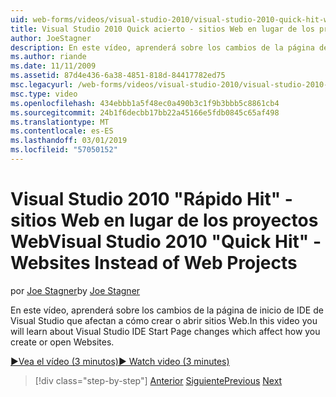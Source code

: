 ```yaml
---
uid: web-forms/videos/visual-studio-2010/visual-studio-2010-quick-hit-websites-instead-of-web-projects
title: Visual Studio 2010 Quick acierto - sitios Web en lugar de los proyectos Web | Microsoft Docs
author: JoeStagner
description: En este vídeo, aprenderá sobre los cambios de la página de inicio de IDE de Visual Studio que afectan a cómo crear o abrir sitios Web.
ms.author: riande
ms.date: 11/11/2009
ms.assetid: 87d4e436-6a38-4851-818d-84417782ed75
msc.legacyurl: /web-forms/videos/visual-studio-2010/visual-studio-2010-quick-hit-websites-instead-of-web-projects
msc.type: video
ms.openlocfilehash: 434ebbb1a5f48ec0a490b3c1f9b3bbb5c8861cb4
ms.sourcegitcommit: 24b1f6decbb17bb22a45166e5fdb0845c65af498
ms.translationtype: MT
ms.contentlocale: es-ES
ms.lasthandoff: 03/01/2019
ms.locfileid: "57050152"
---
```

<a name="visual-studio-2010-quick-hit---websites-instead-of-web-projects"></a><span data-ttu-id="532d6-103">Visual Studio 2010 "Rápido Hit" - sitios Web en lugar de los proyectos Web</span><span class="sxs-lookup"><span data-stu-id="532d6-103">Visual Studio 2010 "Quick Hit" - Websites Instead of Web Projects</span></span>
====================
<span data-ttu-id="532d6-104">por [Joe Stagner](https://github.com/JoeStagner)</span><span class="sxs-lookup"><span data-stu-id="532d6-104">by [Joe Stagner](https://github.com/JoeStagner)</span></span>

<span data-ttu-id="532d6-105">En este vídeo, aprenderá sobre los cambios de la página de inicio de IDE de Visual Studio que afectan a cómo crear o abrir sitios Web.</span><span class="sxs-lookup"><span data-stu-id="532d6-105">In this video you will learn about Visual Studio IDE Start Page changes which affect how you create or open Websites.</span></span> 

[<span data-ttu-id="532d6-106">&#9654;Vea el vídeo (3 minutos)</span><span class="sxs-lookup"><span data-stu-id="532d6-106">&#9654; Watch video (3 minutes)</span></span>](https://channel9.msdn.com/Blogs/ASP-NET-Site-Videos/visual-studio-2010-quick-hit-websites-instead-of-web-projects)

> [!div class="step-by-step"]
> <span data-ttu-id="532d6-107">[Anterior](visual-studio-2010-quick-hit-new-multi-targeting.md)
> [Siguiente](visual-studio-2010-quick-hit-snippets-intellisense.md)</span><span class="sxs-lookup"><span data-stu-id="532d6-107">[Previous](visual-studio-2010-quick-hit-new-multi-targeting.md)
[Next](visual-studio-2010-quick-hit-snippets-intellisense.md)</span></span>
